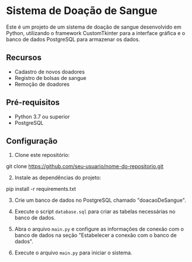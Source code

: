 # Sistema de Doação de Sangue

Este é um projeto de um sistema de doação de sangue desenvolvido em Python, utilizando o framework CustomTkinter para a interface gráfica e o banco de dados PostgreSQL para armazenar os dados.

## Recursos

- Cadastro de novos doadores
- Registro de bolsas de sangue
- Remoção de doadores

## Pré-requisitos

- Python 3.7 ou superior
- PostgreSQL

## Configuração

1. Clone este repositório:

git clone https://github.com/seu-usuario/nome-do-repositorio.git

2. Instale as dependências do projeto:

pip install -r requirements.txt

3. Crie um banco de dados no PostgreSQL chamado "doacaoDeSangue".

4. Execute o script `database.sql` para criar as tabelas necessárias no banco de dados.

5. Abra o arquivo `main.py` e configure as informações de conexão com o banco de dados na seção "Estabelecer a conexão com o banco de dados".

6. Execute o arquivo `main.py` para iniciar o sistema.

